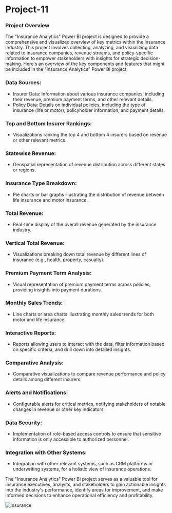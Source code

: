# Project-11

### Project Overview

The "Insurance Analytics" Power BI project is designed to provide a comprehensive and visualized overview of key metrics within the insurance industry. This project involves collecting, analyzing, and visualizing data related to insurance companies, revenue streams, and policy-specific information to empower stakeholders with insights for strategic decision-making. Here's an overview of the key components and features that might be included in the "Insurance Analytics" Power BI project:

### Data Sources:

- Insurer Data: Information about various insurance companies, including their revenue, premium payment terms, and other relevant details.
- Policy Data: Details on individual policies, including the type of insurance (life or motor), policyholder information, and payment details.

### Top and Bottom Insurer Rankings:

- Visualizations ranking the top 4 and bottom 4 insurers based on revenue or other relevant metrics.

### Statewise Revenue:

- Geospatial representation of revenue distribution across different states or regions.

### Insurance Type Breakdown:

- Pie charts or bar graphs illustrating the distribution of revenue between life insurance and motor insurance.

### Total Revenue:

- Real-time display of the overall revenue generated by the insurance industry.

### Vertical Total Revenue:

- Visualizations breaking down total revenue by different lines of insurance (e.g., health, property, casualty).

### Premium Payment Term Analysis:

- Visual representation of premium payment terms across policies, providing insights into payment durations.

### Monthly Sales Trends:

- Line charts or area charts illustrating monthly sales trends for both motor and life insurance.

### Interactive Reports:

- Reports allowing users to interact with the data, filter information based on specific criteria, and drill down into detailed insights.

### Comparative Analysis:

- Comparative visualizations to compare revenue performance and policy details among different insurers.

### Alerts and Notifications:

- Configurable alerts for critical metrics, notifying stakeholders of notable changes in revenue or other key indicators.

### Data Security:

- Implementation of role-based access controls to ensure that sensitive information is only accessible to authorized personnel.

### Integration with Other Systems:

- Integration with other relevant systems, such as CRM platforms or underwriting systems, for a holistic view of insurance operations.

The "Insurance Analytics" Power BI project serves as a valuable tool for insurance executives, analysts, and stakeholders to gain actionable insights into the industry's performance, identify areas for improvement, and make informed decisions to enhance operational efficiency and profitability.

![Insurance](https://github.com/user-attachments/assets/54249723-9dbe-420f-bfd4-e70f17397393)
